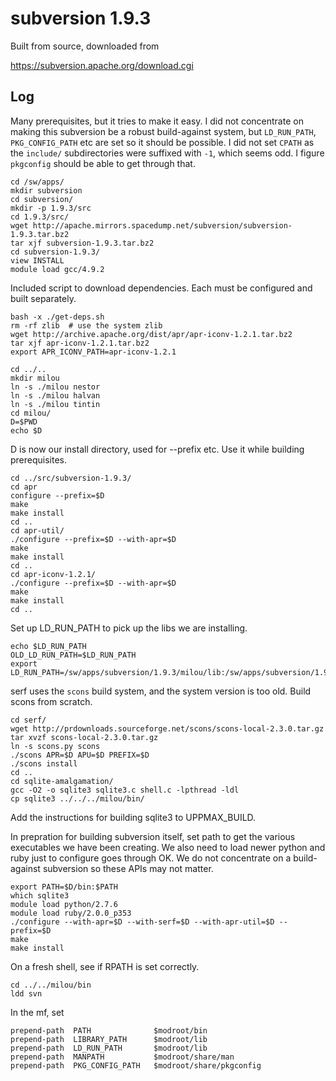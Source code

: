 subversion 1.9.3
================

Built from source, downloaded from

<https://subversion.apache.org/download.cgi>

Log
---

Many prerequisites, but it tries to make it easy.  I did not concentrate on
making this subversion be a robust build-against system, but `LD_RUN_PATH`,
`PKG_CONFIG_PATH` etc are set so it should be possible.  I did not set `CPATH`
as the `include/` subdirectories were suffixed with `-1`, which seems odd.  I
figure `pkgconfig` should be able to get through that.

    cd /sw/apps/
    mkdir subversion
    cd subversion/
    mkdir -p 1.9.3/src
    cd 1.9.3/src/
    wget http://apache.mirrors.spacedump.net/subversion/subversion-1.9.3.tar.bz2
    tar xjf subversion-1.9.3.tar.bz2 
    cd subversion-1.9.3/
    view INSTALL 
    module load gcc/4.9.2

Included script to download dependencies.  Each must be configured and built
separately.

    bash -x ./get-deps.sh 
    rm -rf zlib  # use the system zlib
    wget http://archive.apache.org/dist/apr/apr-iconv-1.2.1.tar.bz2
    tar xjf apr-iconv-1.2.1.tar.bz2 
    export APR_ICONV_PATH=apr-iconv-1.2.1

    cd ../..
    mkdir milou
    ln -s ./milou nestor
    ln -s ./milou halvan
    ln -s ./milou tintin
    cd milou/
    D=$PWD
    echo $D

D is now our install directory, used for --prefix etc.  Use it while building
prerequisites.

    cd ../src/subversion-1.9.3/
    cd apr
    configure --prefix=$D
    make
    make install
    cd ..
    cd apr-util/
    ./configure --prefix=$D --with-apr=$D
    make
    make install
    cd ..
    cd apr-iconv-1.2.1/
    ./configure --prefix=$D --with-apr=$D
    make
    make install
    cd ..

Set up LD_RUN_PATH to pick up the libs we are installing.

    echo $LD_RUN_PATH
    OLD_LD_RUN_PATH=$LD_RUN_PATH
    export LD_RUN_PATH=/sw/apps/subversion/1.9.3/milou/lib:/sw/apps/subversion/1.9.3/milou/lib/iconv:$LD_RUN_PATH

serf uses the `scons` build system, and the system version is too old.  Build
scons from scratch.

    cd serf/
    wget http://prdownloads.sourceforge.net/scons/scons-local-2.3.0.tar.gz
    tar xvzf scons-local-2.3.0.tar.gz 
    ln -s scons.py scons
    ./scons APR=$D APU=$D PREFIX=$D
    ./scons install
    cd ..
    cd sqlite-amalgamation/
    gcc -O2 -o sqlite3 sqlite3.c shell.c -lpthread -ldl
    cp sqlite3 ../../../milou/bin/

Add the instructions for building sqlite3 to UPPMAX_BUILD.

In prepration for building subversion itself, set path to get the various
executables we have been creating.  We also need to load newer python and ruby
just to configure goes through OK.  We do not concentrate on a build-against
subversion so these APIs may not matter.

    export PATH=$D/bin:$PATH
    which sqlite3
    module load python/2.7.6
    module load ruby/2.0.0_p353
    ./configure --with-apr=$D --with-serf=$D --with-apr-util=$D --prefix=$D
    make
    make install

On a fresh shell, see if RPATH is set correctly.

    cd ../../milou/bin
    ldd svn

In the mf, set

    prepend-path  PATH              $modroot/bin
    prepend-path  LIBRARY_PATH      $modroot/lib
    prepend-path  LD_RUN_PATH       $modroot/lib
    prepend-path  MANPATH           $modroot/share/man
    prepend-path  PKG_CONFIG_PATH   $modroot/share/pkgconfig

